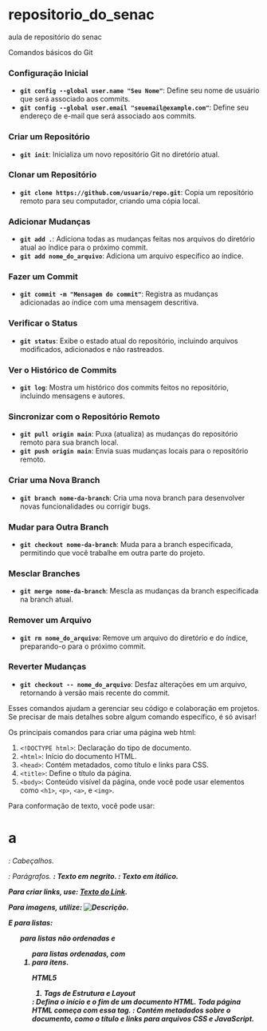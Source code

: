 # repositorio_do_senac
aula de repositório do senac

Comandos básicos do Git

### Configuração Inicial
- **`git config --global user.name "Seu Nome"`**: Define seu nome de usuário que será associado aos commits.
- **`git config --global user.email "seuemail@example.com"`**: Define seu endereço de e-mail que será associado aos commits.

### Criar um Repositório
- **`git init`**: Inicializa um novo repositório Git no diretório atual.

### Clonar um Repositório
- **`git clone https://github.com/usuario/repo.git`**: Copia um repositório remoto para seu computador, criando uma cópia local.

### Adicionar Mudanças
- **`git add .`**: Adiciona todas as mudanças feitas nos arquivos do diretório atual ao índice para o próximo commit.
- **`git add nome_do_arquivo`**: Adiciona um arquivo específico ao índice.

### Fazer um Commit
- **`git commit -m "Mensagem do commit"`**: Registra as mudanças adicionadas ao índice com uma mensagem descritiva.

### Verificar o Status
- **`git status`**: Exibe o estado atual do repositório, incluindo arquivos modificados, adicionados e não rastreados.

### Ver o Histórico de Commits
- **`git log`**: Mostra um histórico dos commits feitos no repositório, incluindo mensagens e autores.

### Sincronizar com o Repositório Remoto
- **`git pull origin main`**: Puxa (atualiza) as mudanças do repositório remoto para sua branch local.
- **`git push origin main`**: Envia suas mudanças locais para o repositório remoto.

### Criar uma Nova Branch
- **`git branch nome-da-branch`**: Cria uma nova branch para desenvolver novas funcionalidades ou corrigir bugs.

### Mudar para Outra Branch
- **`git checkout nome-da-branch`**: Muda para a branch especificada, permitindo que você trabalhe em outra parte do projeto.

### Mesclar Branches
- **`git merge nome-da-branch`**: Mescla as mudanças da branch especificada na branch atual.

### Remover um Arquivo
- **`git rm nome_do_arquivo`**: Remove um arquivo do diretório e do índice, preparando-o para o próximo commit.

### Reverter Mudanças
- **`git checkout -- nome_do_arquivo`**: Desfaz alterações em um arquivo, retornando à versão mais recente do commit.

Esses comandos ajudam a gerenciar seu código e colaboração em projetos. Se precisar de mais detalhes sobre algum comando específico, é só avisar!

Os principais comandos para criar uma página web html:
1. `<!DOCTYPE html>`: Declaração do tipo de documento.
2. `<html>`: Início do documento HTML.
3. `<head>`: Contém metadados, como título e links para CSS.
4. `<title>`: Define o título da página.
5. `<body>`: Conteúdo visível da página, onde você pode usar elementos como `<h1>`, `<p>`, `<a>`, e `<img>`. 

Para conformação de texto, você pode usar:
<h1> a <h6>: Cabeçalhos.
<p>: Parágrafos.
<strong>: Texto em negrito.
<em>: Texto em itálico.

Para criar links, use:
<a href="URL">Texto do Link</a>.

Para imagens, utilize:
<img src="URL" alt="Descrição">.

E para listas:
<ul> para listas não ordenadas e <ol> para listas ordenadas, com <li> para itens.

*HTML5*
1. Tags de Estrutura e Layout
<html>: Defina o início e o fim de um documento HTML. Toda página HTML começa com essa tag.
<head>: Contém metadados sobre o documento, como o título e links para arquivos CSS e JavaScript.
<title>: Defina o título da página que aparece na aba do navegador.
<base>: Especifique uma URL base para todos os links e caminhos relacionados à página.
<link>: Conecta o documento HTML a arquivos externos, como folhas de estilo (CSS) ou ícones.
<meta>: Defina metadados da página, como charset, especificamente e palavras-chave para SEO.
<style>: Insira estilos CSS diretamente no documento HTML.
<body>: Contém todo o conteúdo visível da página, como texto, imagens e vídeos.
2. Tags de Cabeçalhos, Parágrafos e Texto
<h1> - <h6>: Representam níveis de diferentes níveis de classificação, onde <h1>é o mais importante e <h6>o menos importante.
<p>: Defina um parágrafo de texto.
<br>: Insira um quebra-linha.
<hr>: Insira uma linha horizontal usada para separar conteúdo.
<pre>: Exibe o texto exatamente como foi escrito no código, preservando espaços e quebras de linha.
<blockquote>: Defina uma citação em bloco.
<ol>: Cria uma lista ordenada (numerada).
<ul>: Crie uma lista não ordenada (com marcadores).
<li>: Define um item dentro de uma lista ( <ol>ou <ul>).
<dl>: Defina uma lista de definições.
<dt>: Representa um termo em uma lista de definições.
<dd>: Defina a definição de um termo em uma lista de definições.
<a>: Crie um link (âncora) para outra página ou parte da mesma página.
<strong>: Define texto com ênfase forte, geralmente exibido em negrito.
<em>: Define texto com ênfase, geralmente exibido em itálico.
<b>: Exibe o texto em negrito sem importância semântica.
<i>: Exibe o texto em itálico sem importância semântica.
<u>: Exibe o texto sublinhado.
<mark>: Destaca o texto, como um marcador de texto.
<small>: Exibe o texto em tamanho menor.
<del>: Defina o texto que foi excluído, geralmente exibido riscado.
<ins>: Define o texto que foi inserido, geralmente traduzido.
<sub>: Exibe texto em subscrito (abaixo da linha de base).
<sup>: Exibe texto em sobrescrito (acima da linha de base).
<abbr>: Defina uma abreviação ou acrônimo.
<cite>: Defina o título de uma obra citada, como o nome de um livro ou artigo.
<code>: Exibe texto como código de programação.
<kbd>: Representa entrada de teclado.
<samp>: Representa uma saída de código ou do sistema.
<var>: Representa uma variável ou uma expressão matemática.
<time>: Defina uma data ou hora.
<dfn>: Defina um termo que está sendo descrito ou explicado.
<q>: Representa uma citação curta em linha.
3. Tags Semânticas e de Layout do HTML5
<header>: Representa o cabeçalho de uma seção ou página, geralmente contendo logotipo, título e menus de navegação.
<nav>: Contém links de navegação.
<section>: Defina uma seção temática de conteúdo.
<article>: Representa um conteúdo independente e autocontido, como um artigo de blog ou uma notícia.
<aside>: Definir conteúdo relacionado ou complementar ao conteúdo principal, como uma barra lateral.
<footer>: Representa o rodapé de uma seção ou página, geralmente contendo informações sobre direitos autorais.
<main>: Defina o conteúdo principal da página.
<figure>: Agrupa conteúdo gráfico, como imagens ou diagramas.
<figcaption>: fornece uma legenda para um elemento <figure>.
<div>: Contêiner genérico para agrupar outros elementos sem significado semântico específico.
<span>: Contêiner genérico para conteúdo em linha.
<details>: Defina detalhes adicionais que o usuário pode visualizar ou ocultar.
<summary>: Resumo de um elemento <details>que é sempre visível.
<dialog>: Defina uma janela de diálogo ou modal.
<data>: Relaciona um conteúdo legível para humanos com dados legíveis por máquina.
4. Tags de Mídia
<img>: Insira uma imagem.
<audio>: Insira o conteúdo do áudio.
<video>: Insira o conteúdo do vídeo.
<source>: Defina uma fonte alternativa para arquivos de áudio ou vídeo.
<track>: Defina faixas de texto, como legendas, para vídeos.
<picture>: Defina diferentes fontes de imagem para dispositivos variados.
<iframe>: Insira uma página da web dentro de outra.
<embed>: Insira conteúdo externo, como um vídeo ou plugin.
<object>: Representa um recurso externo, como uma imagem ou um plugin.
<param>: Define parâmetros para um elemento <object>.
5. Tags de Formulários
<form>: Define um formulário para enviar dados do usuário.
<input>: Defina um campo de entrada (texto, senha, e-mail, etc.).
<textarea>: Área de texto para entrada de várias linhas.
<button>: Cria um botão clicável.
<select>: Cria uma lista suspensa.
<option>: Defina opções dentro de um <select>.
<optgroup>: Grupo de opções dentro de um <select>.
<label>: Associa um rótulo a um elemento de formulário.
<fieldset>: Agrupa elementos relacionados dentro de um formulário.
<legend>: Fornece uma legenda para um <fieldset>.
<datalist>: Defina uma lista de opções predefinidas para um campo <input>.
<output>: Representa o resultado de um cálculo.
<keygen>: Gera um par de chaves para autenticação (obsoleto no HTML5).
<progress>: Exibe o progresso de uma tarefa.
<meter>: Exibe uma medição ou valor escalar dentro de um intervalo.
6. Tags de Tabelas
<table>: Defina uma tabela.
<tr>: Defina uma linha em uma tabela.
<td>: Defina uma célula de dados em uma tabela.
<th>: Defina uma célula de cabeçalho em uma tabela.
<thead>: Grupo o cabeçalho da tabela.
<tbody>: Agrupar o corpo da tabela.
<tfoot>: Agrupar o rodapé da tabela.
<caption>: forneça uma legenda para a tabela.
<col>: Define propriedades de uma coluna.
<colgroup>: Defina um grupo de colunas em uma tabela.
7. Tags de Script e Metadados
<script>: Insira ou faça referência a um script (geralmente JavaScript).
<noscript>: Exibe conteúdo alternativo para navegadores que não suportam JavaScript.
<template>: Defina um modelo de conteúdo que pode ser reutilizado.
<slot>: Define um ponto de inserção em um componente da Web (Web Components).
8. Tags Obsoletas ou Não Recomendadas
Essas tags foram descontinuadas no HTML5 e não são mais recomendadas para uso:


*CSS*
1. Propriedades de Fonte e Texto
<color:> Define a cor do texto.
<font-family: Define a família de fontes.
<font-size: Define o tamanho da fonte.
<font-weight: Define a espessura da fonte.
<font-style: Define o estilo da fonte (normal, itálico).
<text-align: Alinha o texto.
<text-decoration: Decoração do texto (sublinhado, linha sobre o texto).
<letter-spacing: Define o espaçamento entre as letras.
<line-height: Define a altura da linha do texto.
<text-transform: Transforma o texto em maiúsculas, minúsculas, etc.
<word-spacing: Define o espaçamento entre as palavras.
2. Propriedades de Fundo
<background: Define todas as propriedades de fundo.
<background-color: Define a cor de fundo.
<background-image: Define a imagem de fundo.
<background-position: Define a posição da imagem de fundo.
<background-size: Define o tamanho da imagem de fundo.
<background-repeat: Define se a imagem de fundo será repetida.
<background-clip: Define a área onde o fundo será aplicado (content-box, padding-box, border-box).
<background-origin: Define a origem do posicionamento da imagem de fundo.
3. Propriedades de Espaçamento
<margin: Define a margem externa.
<margin-top: Define a margem superior.
<margin-right: Define a margem direita.
<margin-bottom: Define a margem inferior.
<margin-left: Define a margem esquerda.
<padding: Define o preenchimento interno.
<padding-top: Define o preenchimento superior.
<padding-right: Define o preenchimento direito.
<padding-bottom: Define o preenchimento inferior.
<padding-left: Define o preenchimento esquerdo.
4. Propriedades de Bordas
<border: Define a borda (largura, estilo e cor).
<border-width: Define a largura da borda.
<border-style: Define o estilo da borda (solid, dotted, dashed).
<border-color: Define a cor da borda.
<border-radius: Define o arredondamento das bordas.
<border-top: Define a borda superior.
<border-right: Define a borda direita.
<border-bottom: Define a borda inferior.
<border-left: Define a borda esquerda.
5. Propriedades de Tamanho e Dimensões
<width: Define a largura de um elemento.
<height: Define a altura de um elemento.
<min-width: Define a largura mínima.
<max-width: Define a largura máxima.
<min-height: Define a altura mínima.
<max-height: Define a altura máxima.
<6. Propriedades de Posição e Layout
<position: Define o tipo de posicionamento (static, relative, absolute, fixed).
<top: Define a posição superior.
<right: Define a posição à direita.
<bottom: Define a posição inferior.
<left: Define a posição à esquerda.
<z-index: Define a ordem de empilhamento.
<display: Define o tipo de exibição (block, inline, flex, grid, etc.).
<float: Alinha um elemento à esquerda ou direita.
<clear: Controla o comportamento de elementos flutuantes.
<overflow: Define o que acontece com o conteúdo que ultrapassa o tamanho do elemento (scroll, hidden, auto).
<visibility: Define se o elemento será visível ou não.
7. Propriedades de Flexbox
<display: flex: Define um contêiner flexível.
<flex-direction: Define a direção dos itens flexíveis (linha ou coluna).
<justify-content: Alinha os itens no eixo principal.
<align-items: Alinha os itens no eixo transversal.
<flex-wrap: Define se os itens devem quebrar linha ou não.
<flex-grow: Define a capacidade de um item de crescer.
<flex-shrink: Define a capacidade de um item de encolher.
<flex-basis: Define a base de tamanho do item flexível.
8. Propriedades de Grid Layout
<display: grid: Define um contêiner de grid.
<grid-template-columns: Define a estrutura das colunas.
<grid-template-rows: Define a estrutura das linhas.
<grid-column: Define o início e fim de uma coluna.
<grid-row: Define o início e fim de uma linha.
<grid-gap: Define o espaçamento entre colunas e linhas.
9. Propriedades de Transições e Animações
<transition: Define a transição suave entre estados de um elemento.
<transition-duration: Define a duração da transição.
<transition-property: Define a propriedade a ser animada.
<transition-timing-function: Define a curva de aceleração da transição (ease, linear).
<animation: Define uma animação.
<animation-duration: Define a duração da animação.
<animation-timing-function: Define a curva de aceleração da animação.
10. Propriedades de Transformação
<transform: Aplica transformações como rotação, escala, translação.
<transform-origin: Define a origem da transformação.
<scale(): Redimensiona o elemento.
<rotate(): Rotaciona o elemento.
<translate(): Move o elemento.
<skew(): Inclina o elemento.
11. Outras Propriedades Úteis
<box-shadow: Aplica sombra ao elemento.
<text-shadow: Aplica sombra ao texto.
<cursor: Define o estilo do cursor (pointer, default, move, etc.).
<opacity: Define a opacidade do elemento.
<<clip-path: Aplica uma máscara de recorte a um elemento.
12. Propriedades Avançadas (Responsive e Outras)
media queries: Para tornar o layout responsivo.
css
Copiar código
@media (max-width: 768px) {
    /* estilos para telas menores que 768px */
}